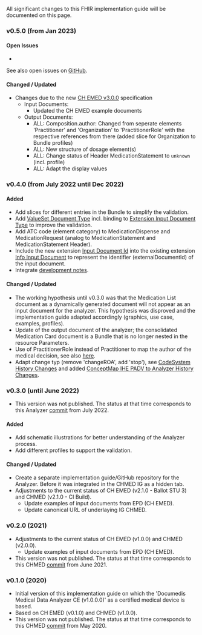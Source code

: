 
All significant changes to this FHIR implementation guide will be documented on this page.

### v0.5.0 (from Jan 2023)

#### Open Issues
* 

See also open issues on [GitHub](https://github.com/ahdis/hci-analyzer/issues).

#### Changed / Updated
* Changes due to the new [CH EMED v3.0.0](https://fhir.ch/ig/ch-emed/3.0.0/index.html) specification
   * Input Documents:
      * Updated the CH EMED example documents
   * Output Documents: 
      * ALL: Composition.author: Changed from seperate elements 'Practitioner' and 'Organization' to 'PractitionerRole' with the respective references from there (added slice for Organization to Bundle profiles)
      * ALL: New structure of dosage element(s)
      * ALL: Change status of Header MedicationStatement to `unknown` (incl. profile)
      * ALL: Adapt the display values



### v0.4.0 (from July 2022 until Dec 2022)

#### Added
* Add slices for different entries in the Bundle to simplify the validation.
* Add [ValueSet Document Type](ValueSet-document-type.html) incl. binding to [Extension Input Document Type](StructureDefinition-inputdocumenttype.html) to improve the validation.
* Add ATC code (element category) to MedicationDispense and MedicationRequest (analog to MedicationStatement and MedicationStatement Header).
* Include the new extension [Input Document Id](StructureDefinition-inputdocumentid.html) into the existing extension [Info Input Document](StructureDefinition-infoinputdocument.html) to represent the identifier (externalDocumentId) of the input document.
* Integrate [development notes](development.html).

#### Changed / Updated
* The working hypothesis until v0.3.0 was that the Medication List document as a dynamically generated document will not appear as an input document for the analyzer. This hypothesis was disproved and the implementation guide adapted accordingly (graphics, use case, examples, profiles). 
* Update of the output document of the analyzer; the consolidated Medication Card document is a Bundle that is no longer nested in the resource Parameters.
* Use of PractitionerRole instead of Practitioner to map the author of the medical decision, see also [here](development.html#authors).
* Adapt change typ (remove 'changeROA', add 'stop'), see [CodeSystem History Changes](CodeSystem-history-changes.html) and added [ConceptMap IHE PADV to Analyzer History Changes](ConceptMap-ihe-padv-to-analyzer-history-changes.html).



### v0.3.0 (until June 2022)
* This version was not published. The status at that time corresponds to this Analyzer [commit](https://github.com/ahdis/hci-analyzer/commit/754f53612d81614c8beefd022bedffad10946222) from July 2022.
#### Added
* Add schematic illustrations for better understanding of the Analyzer process.
* Add different profiles to support the validation.
#### Changed / Updated
* Create a separate implementation guide/GitHub repository for the Analyzer. Before it was integrated in the CHMED IG as a hidden tab.
* Adjustments to the current status of CH EMED (v2.1.0 - Ballot STU 3) and CHMED (v2.1.0 - CI Build).
   * Update examples of input documents from EPD (CH EMED).
   * Update canonical URL of underlaying IG CHMED.



### v0.2.0 (2021)
* Adjustments to the current status of CH EMED (v1.0.0) and CHMED (v2.0.0).
   * Update examples of input documents from EPD (CH EMED). 
* This version was not published. The status at that time corresponds to this CHMED [commit](https://github.com/ahdis/chmed/tree/6abdc26b260d48246ddce5240606217c2766c81d) from June 2021.



### v0.1.0 (2020)
* Initial version of this implementation guide on which the 'Documedis Medical Data Analyzer CE (v1.0.0.0)' as a certified medical device is based.   
* Based on CH EMED (v0.1.0) and CHMED (v1.0.0).
* This version was not published. The status at that time corresponds to this CHMED [commit](https://github.com/ahdis/chmed/tree/371f5c04ecca44f0860047ebbc1a25ca60987ae4) from May 2020.
